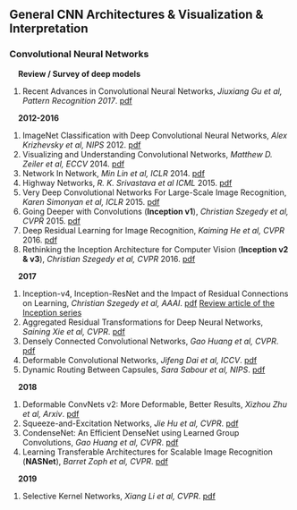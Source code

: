 ## General CNN Architectures & Visualization & Interpretation

### Convolutional Neural Networks
&nbsp;&nbsp;&nbsp;&nbsp;**Review / Survey of deep models**
1. Recent Advances in Convolutional Neural Networks, *Jiuxiang Gu et al, Pattern Recognition* *2017*. [pdf](https://reader.elsevier.com/reader/sd/pii/S0031320317304120?token=106FDF6803F64264A80962850E808CE382F6ACA19A91E8F2A72B3407A083A6C86149FD1B652AB48367BA2EEAB64D3564)

&nbsp;&nbsp;&nbsp;&nbsp;**2012-2016**
1. ImageNet Classification with Deep Convolutional Neural Networks, *Alex Krizhevsky et al, NIPS* 2012. [pdf](https://papers.nips.cc/paper/4824-imagenet-classification-with-deep-convolutional-neural-networks.pdf)
1. Visualizing and Understanding Convolutional Networks, *Matthew D. Zeiler et al, ECCV* 2014. [pdf](https://arxiv.org/pdf/1311.2901.pdf) 
1. Network In Network, *Min Lin et al, ICLR* 2014. [pdf](https://arxiv.org/pdf/1312.4400.pdf)
1. Highway Networks, *R. K. Srivastava et al ICML* 2015. [pdf](https://arxiv.org/pdf/1505.00387.pdf)
1. Very Deep Convolutional Networks For Large-Scale Image Recognition, *Karen Simonyan et al, ICLR* 2015. [pdf](https://arxiv.org/pdf/1409.1556.pdf)
1. Going Deeper with Convolutions (**Inception v1**), *Christian Szegedy et al, CVPR* 2015. [pdf](https://www.cs.unc.edu/~wliu/papers/GoogLeNet.pdf)
1. Deep Residual Learning for Image Recognition, *Kaiming He et al, CVPR* 2016. [pdf](https://arxiv.org/pdf/1512.03385.pdf)
1. Rethinking the Inception Architecture for Computer Vision (**Inception v2 & v3**), *Christian Szegedy et al, CVPR* 2016. [pdf](https://arxiv.org/pdf/1512.00567.pdf)  

&nbsp;&nbsp;&nbsp;&nbsp;**2017**
1. Inception-v4, Inception-ResNet and the Impact of Residual Connections on Learning, *Christian Szegedy et al, AAAI*. [pdf](https://arxiv.org/pdf/1602.07261.pdf)  [Review article of the Inception series](https://towardsdatascience.com/a-simple-guide-to-the-versions-of-the-inception-network-7fc52b863202)  
1. Aggregated Residual Transformations for Deep Neural Networks, *Saining Xie et al, CVPR*. [pdf](https://arxiv.org/pdf/1611.05431.pdf)
1. Densely Connected Convolutional Networks, *Gao Huang et al, CVPR*. [pdf](https://arxiv.org/pdf/1608.06993.pdf)
1. Deformable Convolutional Networks, *Jifeng Dai et al, ICCV*. [pdf](https://arxiv.org/pdf/1703.06211.pdf)
1. Dynamic Routing Between Capsules, *Sara Sabour et al, NIPS*. [pdf](https://papers.nips.cc/paper/6975-dynamic-routing-between-capsules.pdf)

&nbsp;&nbsp;&nbsp;&nbsp;**2018**
1. Deformable ConvNets v2: More Deformable, Better Results, *Xizhou Zhu et al, Arxiv*. [pdf](https://arxiv.org/pdf/1811.11168.pdf)
1. Squeeze-and-Excitation Networks, *Jie Hu et al, CVPR*. [pdf](https://arxiv.org/pdf/1709.01507.pdf)
1. CondenseNet: An Efficient DenseNet using Learned Group Convolutions, *Gao Huang et al, CVPR*. [pdf](https://arxiv.org/pdf/1711.09224.pdf)
1. Learning Transferable Architectures for Scalable Image Recognition (**NASNet**), *Barret Zoph et al, CVPR*. [pdf](https://arxiv.org/pdf/1707.07012.pdf)

&nbsp;&nbsp;&nbsp;&nbsp;**2019**
1. Selective Kernel Networks, *Xiang Li et al, CVPR*. [pdf](https://arxiv.org/pdf/1903.06586.pdf)
